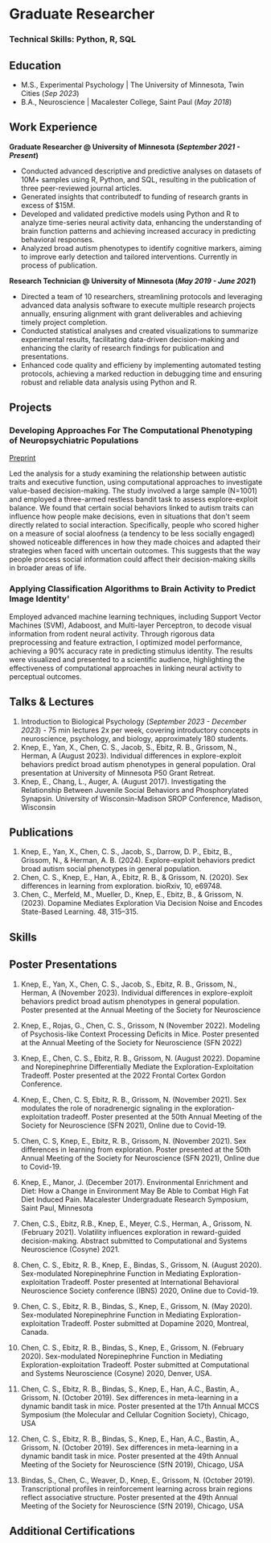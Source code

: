 # Graduate Researcher

### Technical Skills: Python, R, SQL

## Education
- M.S., Experimental Psychology | The University of Minnesota, Twin Cities (_Sep 2023_)
- B.A., Neuroscience | Macalester College, Saint Paul (_May 2018_)

## Work Experience
**Graduate Researcher @ University of Minnesota (_September 2021 - Present_)**
- Conducted advanced descriptive and predictive analyses on datasets of 10M+ samples using R, Python, and SQL, resulting in the publication of three peer-reviewed journal articles.
- Generated insights that contributedf to funding of research grants in excess of $15M.
- Developed and validated predictive models using Python and R to analyze time-series neural activity data, enhancing the understanding of brain function patterns and achieving increased accuracy in predicting behavioral responses.
- Analyzed broad autism phenotypes to identify cognitive markers, aiming to improve early detection and tailored interventions. Currently in process of publication.

**Research Technician @ University of Minnesota (_May 2019 - June 2021_)**
- Directed a team of 10 researchers, streamlining protocols and leveraging advanced data analysis software to execute multiple research projects annually, ensuring alignment with grant deliverables and achieving timely project completion.
- Conducted statistical analyses and created visualizations to summarize experimental results, facilitating data-driven decision-making and enhancing the clarity of research findings for publication and presentations.
- Enhanced code quality and efficieny by implementing automated testing protocols, achieving a marked reduction in debugging time and ensuring robust and reliable data analysis using Python and R.

## Projects
### Developing Approaches For The Computational Phenotyping of Neuropsychiatric Populations
[Preprint](https://osf.io/preprints/psyarxiv/y8hrp)

Led the analysis for a study examining the relationship between autistic traits and executive function, using computational approaches to investigate value-based decision-making. The study involved a large sample (N=1001) and employed a three-armed restless bandit task to assess explore-exploit balance. We found that certain social behaviors linked to autism traits can influence how people make decisions, even in situations that don't seem directly related to social interaction. Specifically, people who scored higher on a measure of social aloofness (a tendency to be less socially engaged) showed noticeable differences in how they made choices and adapted their strategies when faced with uncertain outcomes. This suggests that the way people process social information could affect their decision-making skills in broader areas of life.


### Applying Classification Algorithms to Brain Activity to Predict Image Identity'
Employed advanced machine learning techniques, including Support Vector Machines (SVM), Adaboost, and Multi-layer Perceptron, to decode visual information from rodent neural activity. Through rigorous data preprocessing and feature extraction, I optimized model performance, achieving a 90% accuracy rate in predicting stimulus identity. The results were visualized and presented to a scientific audience, highlighting the effectiveness of computational approaches in linking neural activity to perceptual outcomes.

## Talks & Lectures
1. Introduction to Biological Psychology (_September 2023 - December 2023_) - 75 min lectures 2x per week, covering introductory concepts in neuroscience, psychology, and biology, approximately 180 students.
2. Knep, E., Yan, X., Chen, C. S., Jacob, S., Ebitz, R. B., Grissom, N., Herman, A (August 2023). Individual differences in explore-exploit behaviors predict broad autism phenotypes in general population. Oral presentation at University of Minnesota P50 Grant Retreat.
3. Knep, E., Chang, L., Auger, A. (August 2017). Investigating the Relationship Between Juvenile Social Behaviors and Phosphorylated Synapsin. University of Wisconsin-Madison SROP Conference, Madison, Wisconsin


## Publications
1. Knep, E., Yan, X., Chen, C. S., Jacob, S., Darrow, D. P., Ebitz, B., Grissom, N., & Herman, A. B. (2024). Explore-exploit behaviors predict broad autism social phenotypes in general population.
2. Chen, C. S., Knep, E., Han, A., Ebitz, R. B., & Grissom, N. (2020). Sex differences in learning from exploration. bioRxiv, 10, e69748.
3. Chen, C., Merfeld, M., Mueller, D., Knep, E., Ebitz, B., & Grissom, N. (2023). Dopamine Mediates Exploration Via Decision Noise and Encodes State-Based Learning. 48, 315–315.

## Skills

## Poster Presentations
1. Knep, E., Yan, X., Chen, C. S., Jacob, S., Ebitz, R. B., Grissom, N., Herman, A (November 2023). Individual differences in explore-exploit behaviors predict broad autism phenotypes in general population. Poster presented at the Annual Meeting of the Society for Neuroscience

2. Knep, E., Rojas, G., Chen, C. S., Grissom, N (November 2022). Modeling of Psychosis-like Context Processing Deficits in Mice. Poster presented at the Annual Meeting of the Society  for Neuroscience (SFN 2022)

3. Knep, E., Chen, C. S., Ebitz, R. B., Grissom, N. (August 2022). Dopamine and Norepinephrine Differentially Mediate the Exploration-Exploitation Tradeoff. Poster presented at the 2022 Frontal Cortex Gordon Conference.

4. Knep, E., Chen, C. S, Ebitz, R. B., Grissom, N. (November 2021). Sex modulates the role of noradrenergic signaling in the exploration-exploitation tradeoff. Poster presented at the 50th Annual Meeting of the Society  for Neuroscience (SFN 2021), Online due to Covid-19. 

5. Chen, C. S, Knep, E., Ebitz, R. B., Grissom, N. (November 2021). Sex differences in learning from exploration. Poster presented at the 50th Annual Meeting of the Society  for Neuroscience (SFN 2021), Online due to Covid-19. 

6. Knep, E., Manor, J. (December 2017). Environmental Enrichment and Diet: How a Change in Environment May Be Able to Combat High Fat Diet Induced Pain. Macalester Undergraduate Research Symposium, Saint Paul, Minnesota

7. Chen, C.S., Ebitz, R.B., Knep, E., Meyer, C.S., Herman, A., Grissom, N. (February 2021). Volatility influences exploration in reward-guided decision-making. Abstract submitted to Computational and Systems Neuroscience (Cosyne) 2021.

8. Chen, C. S., Ebitz, R. B., Knep, E., Bindas, S., Grissom, N. (August 2020). Sex-modulated Norepinephrine Function in Mediating Exploration-exploitation Tradeoff. Poster presented at International Behavioral Neuroscience Society conference (IBNS) 2020, Online due to Covid-19.

9. Chen, C. S., Ebitz, R. B., Bindas, S., Knep, E., Grissom, N. (May 2020). Sex-modulated Norepinephrine Function in Mediating Exploration-exploitation Tradeoff. Poster submitted at Dopamine 2020, Montreal, Canada.
 
10. Chen, C. S., Ebitz, R. B., Bindas, S., Knep, E., Grissom, N. (February 2020). Sex-modulated Norepinephrine Function in Mediating Exploration-exploitation Tradeoff. Poster submitted at Computational and Systems Neuroscience (Cosyne) 2020, Denver, USA.
 
11. Chen, C. S., Ebitz, R. B., Bindas, S., Knep, E., Han, A.C., Bastin, A., Grissom, N. (October 2019). Sex differences in meta-learning in a dynamic bandit task in mice. Poster presented at the 17th Annual MCCS Symposium (the Molecular and Cellular Cognition Society), Chicago, USA
 
12. Chen, C. S., Ebitz, R. B., Bindas, S., Knep, E., Han, A.C., Bastin, A., Grissom, N. (October 2019). Sex differences in meta-learning in a dynamic bandit task in mice. Poster presented at the 49th Annual Meeting of the Society for Neuroscience (SfN 2019), Chicago, USA

13. Bindas, S., Chen, C., Weaver, D., Knep, E., Grissom, N. (October 2019). Transcriptional profiles in reinforcement learning across brain regions reflect associative structure. Poster presented at the 49th Annual Meeting of the Society for Neuroscience (SfN 2019), Chicago, USA

## Additional Certifications
